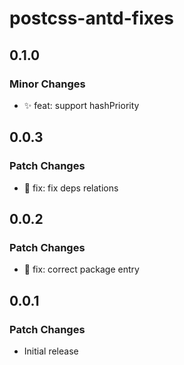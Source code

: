 # postcss-antd-fixes

## 0.1.0

### Minor Changes

- ✨ feat: support hashPriority

## 0.0.3

### Patch Changes

- 🐛 fix: fix deps relations

## 0.0.2

### Patch Changes

- 🐛 fix: correct package entry

## 0.0.1

### Patch Changes

- Initial release
